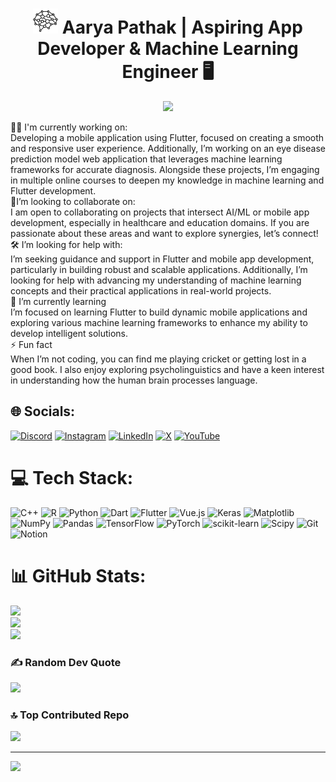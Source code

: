 <h1 align="center"><img src="deep-learning.png" width="40"> Aarya Pathak | Aspiring App Developer & Machine Learning Engineer 🖥️</h1>

<p align="center">
  <img src="https://readme-typing-svg.herokuapp.com?lines=Computer+Science+Student;Passionate+Godot+Game+Developer;Exploring+System+Engineering;Ready+for+New+Challenges&center=true&width=380&height=45">
</p>

👨‍💻 I'm currently working on:<br>Developing a mobile application using Flutter, focused on creating a smooth and responsive user experience. Additionally, I’m working on an eye disease prediction model web application that leverages machine learning frameworks for accurate diagnosis. Alongside these projects, I’m engaging in multiple online courses to deepen my knowledge in machine learning and Flutter development.<br> 🤝I’m looking to collaborate on:<br>I am open to collaborating on projects that intersect AI/ML or mobile app development, especially in healthcare and education domains. If you are passionate about these areas and want to explore synergies, let’s connect!<br>🛠️ I’m looking for help with:<br>I’m seeking guidance and support in Flutter and mobile app development, particularly in building robust and scalable applications. Additionally, I’m looking for help with advancing my understanding of machine learning concepts and their practical applications in real-world projects.<br>🌱 I’m currently learning<br>I’m focused on learning Flutter to build dynamic mobile applications and exploring various machine learning frameworks to enhance my ability to develop intelligent solutions.<br>⚡ Fun fact<br>When I’m not coding, you can find me playing cricket or getting lost in a good book. I also enjoy exploring psycholinguistics and have a keen interest in understanding how the human brain processes language.


## 🌐 Socials:
[![Discord](https://img.shields.io/badge/Discord-%237289DA.svg?logo=discord&logoColor=white)](https://discord.gg/strontium23) [![Instagram](https://img.shields.io/badge/Instagram-%23E4405F.svg?logo=Instagram&logoColor=white)](https://instagram.com/rn_pathak_) [![LinkedIn](https://img.shields.io/badge/LinkedIn-%230077B5.svg?logo=linkedin&logoColor=white)](https://linkedin.com/in/aarya-pathak-421aa1269) [![X](https://img.shields.io/badge/X-black.svg?logo=X&logoColor=white)](https://x.com/pathakaarya23) [![YouTube](https://img.shields.io/badge/YouTube-%23FF0000.svg?logo=YouTube&logoColor=white)](https://youtube.com/@@aaryanpathak5193) 

# 💻 Tech Stack:
![C++](https://img.shields.io/badge/c++-%2300599C.svg?style=for-the-badge&logo=c%2B%2B&logoColor=white) ![R](https://img.shields.io/badge/r-%23276DC3.svg?style=for-the-badge&logo=r&logoColor=white) ![Python](https://img.shields.io/badge/python-3670A0?style=for-the-badge&logo=python&logoColor=ffdd54) ![Dart](https://img.shields.io/badge/dart-%230175C2.svg?style=for-the-badge&logo=dart&logoColor=white) ![Flutter](https://img.shields.io/badge/Flutter-%2302569B.svg?style=for-the-badge&logo=Flutter&logoColor=white) ![Vue.js](https://img.shields.io/badge/vue.js-%2335495e.svg?style=for-the-badge&logo=vuedotjs&logoColor=%234FC08D) ![Keras](https://img.shields.io/badge/Keras-%23D00000.svg?style=for-the-badge&logo=Keras&logoColor=white) ![Matplotlib](https://img.shields.io/badge/Matplotlib-%23ffffff.svg?style=for-the-badge&logo=Matplotlib&logoColor=black) ![NumPy](https://img.shields.io/badge/numpy-%23013243.svg?style=for-the-badge&logo=numpy&logoColor=white) ![Pandas](https://img.shields.io/badge/pandas-%23150458.svg?style=for-the-badge&logo=pandas&logoColor=white) ![TensorFlow](https://img.shields.io/badge/TensorFlow-%23FF6F00.svg?style=for-the-badge&logo=TensorFlow&logoColor=white) ![PyTorch](https://img.shields.io/badge/PyTorch-%23EE4C2C.svg?style=for-the-badge&logo=PyTorch&logoColor=white) ![scikit-learn](https://img.shields.io/badge/scikit--learn-%23F7931E.svg?style=for-the-badge&logo=scikit-learn&logoColor=white) ![Scipy](https://img.shields.io/badge/SciPy-%230C55A5.svg?style=for-the-badge&logo=scipy&logoColor=%white) ![Git](https://img.shields.io/badge/git-%23F05033.svg?style=for-the-badge&logo=git&logoColor=white) ![Notion](https://img.shields.io/badge/Notion-%23000000.svg?style=for-the-badge&logo=notion&logoColor=white)
# 📊 GitHub Stats:
![](https://github-readme-stats.vercel.app/api?username=strontium-rn&theme=radical&hide_border=false&include_all_commits=false&count_private=false)<br/>
![](https://github-readme-streak-stats.herokuapp.com/?user=strontium-rn&theme=radical&hide_border=false)<br/>
![](https://github-readme-stats.vercel.app/api/top-langs/?username=strontium-rn&theme=radical&hide_border=false&include_all_commits=false&count_private=false&layout=compact)

### ✍️ Random Dev Quote
![](https://quotes-github-readme.vercel.app/api?type=horizontal&theme=radical)

### 🔝 Top Contributed Repo
![](https://github-contributor-stats.vercel.app/api?username=strontium-rn&limit=5&theme=dark&combine_all_yearly_contributions=true)

---
[![](https://visitcount.itsvg.in/api?id=strontium-rn&icon=0&color=0)](https://visitcount.itsvg.in)

<!-- Proudly created with GPRM ( https://gprm.itsvg.in ) -->
